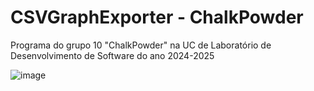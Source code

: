# CSVGraphExporter - ChalkPowder
Programa do grupo 10 "ChalkPowder" na UC de Laboratório de Desenvolvimento de Software do ano 2024-2025

![image](https://github.com/user-attachments/assets/ad717e4f-72b3-4882-975b-d47c0f3aff7d)
